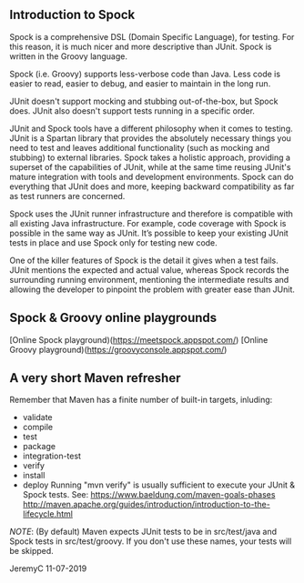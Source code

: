 ## Introduction to Spock

Spock is a comprehensive DSL (Domain Specific Language), for testing.
For this reason, it is much nicer and more descriptive than JUnit. 
Spock is written in the Groovy language.

Spock (i.e. Groovy) supports less-verbose code than Java. Less code is easier 
to read, easier to debug, and easier to maintain in the long run.

JUnit doesn't support mocking and stubbing out-of-the-box, but Spock does.
JUnit also doesn't support tests running in a specific order.

JUnit and Spock tools have a different philosophy when it comes to testing. 
JUnit is a Spartan library that provides the absolutely necessary things you 
need to test and leaves additional functionality (such as mocking and stubbing) 
to external libraries. Spock takes a holistic approach, providing a superset of 
the capabilities of JUnit, while at the same time reusing JUnit's mature 
integration with tools and development environments. Spock can do everything 
that JUnit does and more, keeping backward compatibility as far as test runners 
are concerned.

Spock uses the JUnit runner infrastructure and therefore is compatible with all
existing Java infrastructure. For example, code coverage with Spock is possible
in the same way as JUnit. It’s possible to keep your existing JUnit tests in place
and use Spock only for testing new code.

One of the killer features of Spock is the detail it gives when a test fails. 
JUnit mentions the expected and actual value, whereas Spock records the 
surrounding running environment, mentioning the intermediate results and allowing
the developer to pinpoint the problem with greater ease than JUnit.

## Spock & Groovy online playgrounds
[Online Spock playground)(https://meetspock.appspot.com/)
[Online Groovy playground)(https://groovyconsole.appspot.com/)

## A very short Maven refresher
Remember that Maven has a finite number of built-in targets, inluding:
- validate
- compile
- test
- package
- integration-test
- verify
- install
- deploy
Running "mvn verify" is usually sufficient to execute your JUnit & Spock tests.
See:
https://www.baeldung.com/maven-goals-phases
http://maven.apache.org/guides/introduction/introduction-to-the-lifecycle.html


*NOTE*: (By default) Maven expects JUnit tests to be in src/test/java and Spock tests in 
        src/test/groovy. If you don't use these names, your tests will be skipped.


JeremyC 11-07-2019

